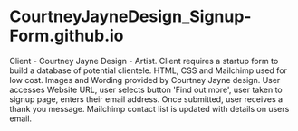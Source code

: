 # CourtneyJayneDesign_Signup-Form.github.io
Client - Courtney Jayne Design - Artist.
Client requires a startup form to build a database of potential clientele.
HTML, CSS and Mailchimp used for low cost.
Images and Wording provided by Courtney Jayne design.
User accesses Website URL, user selects button 'Find out more', user taken to signup page, enters their email address. Once submitted, user receives a thank you message. Mailchimp contact list is updated with details on users email.
